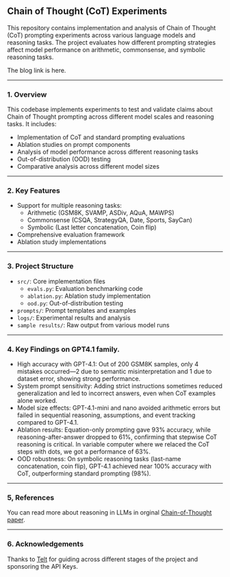 ## Chain of Thought (CoT) Experiments

This repository contains implementation and analysis of Chain of Thought (CoT) prompting experiments across various language models and reasoning tasks. The project evaluates how different prompting strategies affect model performance on arithmetic, commonsense, and symbolic reasoning tasks.

The blog link is here. 
___
### 1. Overview

This codebase implements experiments to test and validate claims about Chain of Thought prompting across different model scales and reasoning tasks. It includes:

- Implementation of CoT and standard prompting evaluations
- Ablation studies on prompt components
- Analysis of model performance across different reasoning tasks
- Out-of-distribution (OOD) testing
- Comparative analysis across different model sizes
___
### 2. Key Features

- Support for multiple reasoning tasks:
  - Arithmetic (GSM8K, SVAMP, ASDiv, AQuA, MAWPS)
  - Commonsense (CSQA, StrategyQA, Date, Sports, SayCan)
  - Symbolic (Last letter concatenation, Coin flip)
- Comprehensive evaluation framework
- Ablation study implementations
___
### 3. Project Structure

- `src/`: Core implementation files
  - `evals.py`: Evaluation benchmarking code
  - `ablation.py`: Ablation study implementation
  - `ood.py`: Out-of-distribution testing
- `prompts/`: Prompt templates and examples
- `logs/`: Experimental results and analysis
- `sample results/`: Raw output from various model runs
___
### 4. Key Findings on GPT4.1 family.

- High accuracy with GPT-4.1: Out of 200 GSM8K samples, only 4 mistakes occurred—2 due to semantic misinterpretation and 1 due to dataset error, showing strong performance.
- System prompt sensitivity: Adding strict instructions sometimes reduced generalization and led to incorrect answers, even when CoT examples alone worked.
- Model size effects: GPT-4.1-mini and nano avoided arithmetic errors but failed in sequential reasoning, assumptions, and event tracking compared to GPT-4.1.
- Ablation results: Equation-only prompting gave 93% accuracy, while reasoning-after-answer dropped to 61%, confirming that stepwise CoT reasoning is critical. In variable computer where we relaced the CoT steps with dots, we got a performance of 63%. 
- OOD robustness: On symbolic reasoning tasks (last-name concatenation, coin flip), GPT-4.1 achieved near 100% accuracy with CoT, outperforming standard prompting (98%).
___
### 5, References

You can read more about reasoning in LLMs in orginal [Chain-of-Thought paper](https://arxiv.org/abs/2201.11903).
___
### 6. Acknowledgements

Thanks to [Telt](https://x.com/twofifteenam) for guiding across different stages of the project and sponsoring the API Keys.
